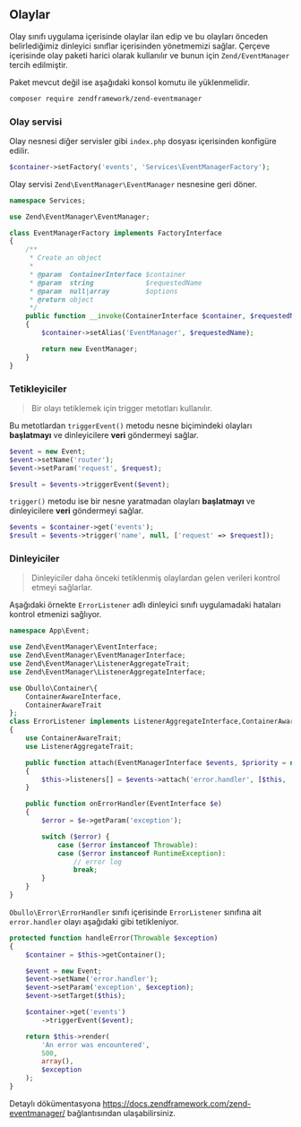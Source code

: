 
## Olaylar

Olay sınıfı uygulama içerisinde olaylar ilan edip ve bu olayları önceden belirlediğimiz dinleyici sınıflar içerisinden yönetmemizi sağlar. Çerçeve içerisinde olay paketi harici olarak kullanılır ve bunun için `Zend/EventManager` tercih edilmiştir.

Paket mevcut değil ise aşağıdaki konsol komutu ile yüklenmelidir.

```bash
composer require zendframework/zend-eventmanager
```

### Olay servisi

Olay nesnesi diğer servisler gibi `index.php` dosyası içerisinden konfigüre edilir. 

```php
$container->setFactory('events', 'Services\EventManagerFactory');
```

Olay servisi `Zend\EventManager\EventManager` nesnesine geri döner.

```php
namespace Services;

use Zend\EventManager\EventManager;

class EventManagerFactory implements FactoryInterface
{
    /**
     * Create an object
     *
     * @param  ContainerInterface $container
     * @param  string             $requestedName
     * @param  null|array         $options
     * @return object
     */
    public function __invoke(ContainerInterface $container, $requestedName, array $options = null)
    {
        $container->setAlias('EventManager', $requestedName);

        return new EventManager;
    }
}
```

### Tetikleyiciler

> Bir olayı tetiklemek için trigger metotları kullanılır.

Bu metotlardan `triggerEvent()` metodu nesne biçimindeki olayları <b>başlatmayı</b> ve dinleyicilere <b>veri</b> göndermeyi sağlar.

```php
$event = new Event;
$event->setName('router');
$event->setParam('request', $request);

$result = $events->triggerEvent($event);
```

`trigger()` metodu ise bir nesne yaratmadan olayları <b>başlatmayı</b> ve dinleyicilere <b>veri</b> göndermeyi sağlar.

```php
$events = $container->get('events');
$result = $events->trigger('name', null, ['request' => $request]);
```

### Dinleyiciler

> Dinleyiciler daha önceki tetiklenmiş olaylardan gelen verileri kontrol etmeyi sağlarlar.

Aşağıdaki örnekte `ErrorListener` adlı dinleyici sınıfı uygulamadaki hataları kontrol etmenizi sağlıyor.

```php
namespace App\Event;

use Zend\EventManager\EventInterface;
use Zend\EventManager\EventManagerInterface;
use Zend\EventManager\ListenerAggregateTrait;
use Zend\EventManager\ListenerAggregateInterface;

use Obullo\Container\{
    ContainerAwareInterface,
    ContainerAwareTrait
};
class ErrorListener implements ListenerAggregateInterface,ContainerAwareInterface
{
    use ContainerAwareTrait;
    use ListenerAggregateTrait;

    public function attach(EventManagerInterface $events, $priority = null)
    {
        $this->listeners[] = $events->attach('error.handler', [$this, 'onErrorHandler']);
    }

    public function onErrorHandler(EventInterface $e)
    {
        $error = $e->getParam('exception');

        switch ($error) {
            case ($error instanceof Throwable):
            case ($error instanceof RuntimeException):
                // error log
                break;
        }
    }
}
```

`Obullo\Error\ErrorHandler` sınıfı içerisinde `ErrorListener` sınıfına ait `error.handler` olayı aşağıdaki gibi tetikleniyor.

```php
protected function handleError(Throwable $exception)
{        
    $container = $this->getContainer();

    $event = new Event;
    $event->setName('error.handler');
    $event->setParam('exception', $exception);
    $event->setTarget($this);

    $container->get('events')
        ->triggerEvent($event);

    return $this->render(
        'An error was encountered',
        500,
        array(),
        $exception
    );           
}
```

Detaylı dökümentasyona <a href="https://docs.zendframework.com/zend-eventmanager/">https://docs.zendframework.com/zend-eventmanager/</a> bağlantısından ulaşabilirsiniz.